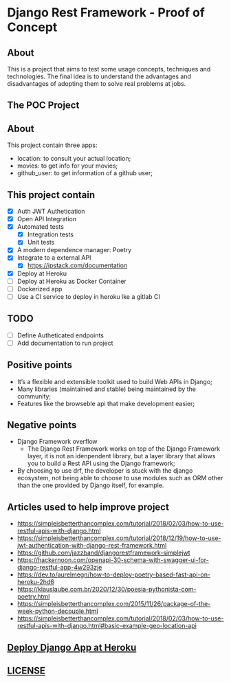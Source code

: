 # Django Rest Framework - Proof of Concept

## About

This is a project that aims to test some usage concepts, techniques and technologies.
The final idea is to understand the advantages and disadvantages of adopting them to solve real problems at jobs.

## The POC Project

## About

This project contain three apps:

- location: to consult your actual location;
- movies: to get info for your movies;
- github_user: to get information of a github user;

## This project contain

- [X] Auth JWT Authetication
- [X] Open API Integration
- [X] Automated tests
    - [X] Integration tests
    - [X] Unit tests
- [X] A modern dependence manager: Poetry
- [X] Integrate to a external API
    - [X] https://ipstack.com/documentation
- [X] Deploy at Heroku
- [ ] Deploy at Heroku as Docker Container
- [ ] Dockerized app
- [ ] Use a CI service to deploy in heroku lke a gitlab CI

## TODO

- [ ] Define Autheticated endpoints
- [ ] Add documentation to run project

## Positive points

- It’s a flexible and extensible toolkit used to build Web APIs in Django;
- Many libraries (maintained and stable) being maintained by the community;
- Features like the browseble api that make development easier;

## Negative points

- Django Framework overflow 
    - The Django Rest Framework works on top of the Django Framework layer, it is not an idenpendent library,
    but a layer library that allows you to build a Rest API using the Django framework;
- By choosing to use drf, the developer is stuck with the django ecosystem, not being able to choose to use modules
such as ORM other than the one provided by Django itself, for example.

## Articles used to help improve project

- https://simpleisbetterthancomplex.com/tutorial/2018/02/03/how-to-use-restful-apis-with-django.html
- https://simpleisbetterthancomplex.com/tutorial/2018/12/19/how-to-use-jwt-authentication-with-django-rest-framework.html
- https://github.com/jazzband/djangorestframework-simplejwt
- https://hackernoon.com/openapi-30-schema-with-swagger-ui-for-django-restful-app-4w293zje
- https://dev.to/aurelmegn/how-to-deploy-poetry-based-fast-api-on-heroku-2hd6
- https://klauslaube.com.br/2020/12/30/poesia-pythonista-com-poetry.html
- https://simpleisbetterthancomplex.com/2015/11/26/package-of-the-week-python-decouple.html
- https://simpleisbetterthancomplex.com/tutorial/2018/02/03/how-to-use-restful-apis-with-django.html#basic-example-geo-location-api

## [Deploy Django App at Heroku](docs/deploy-django-app-at-heroku.md)

## [LICENSE](COPYING)
